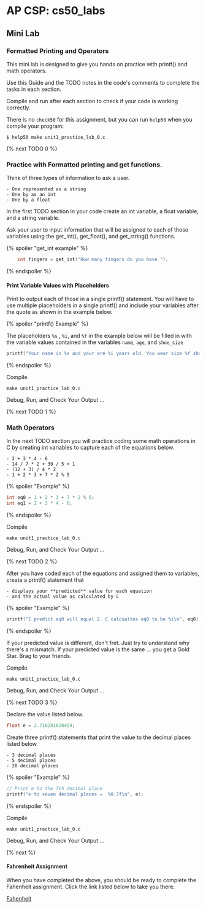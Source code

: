 # AP CSP: cs50_labs

## Mini Lab
### Formatted Printing and Operators 

This mini lab is designed to give you hands on practice with printf() and math operators.

Use this Guide and the TODO notes in the code's comments to complete the tasks in each section. 

Compile and run after each section to check if your code is working correctly.

There is no `check50` for this assignment, but you can run `help50` when you compile your program:

```
$ help50 make unit1_practice_lab_0.c
```

{% next TODO 0 %}

### Practice with Formatted printing and get functions.

Think of three types of information to ask a user.

    - One represented as a string
    - One by as an int
    - One by a float

In the first TODO section in your code create an int variable, a float variable, and a string variable.

Ask your user to input information that will be assigned to each of those variables using the get_int(), get_float(), and get_string() functions.


{% spoiler "get_int example" %}

```c
    int fingers = get_int("How many fingers do you have ");
```
{% endspoiler %}

#### Print Variable Values with Placeholders 

Print to output each of those in a single printf() statement. You will have to use multiple placeholders in a single printf() and include your variables after the quote as shown in the example below.

{% spoiler "printf() Example" %}

The placeholders `%s` , `%i`, and `%f` in the example below will be filled in with the variable values contained in the variables `name`, `age`, and `shoe_size`

```c
printf("Your name is %s and your are %i years old. You wear size %f shoes.\n", name, age, shoe_size);
```
{% endspoiler %}

Compile

```
make unit1_practice_lab_0.c
```

Debug, Run, and Check Your Output ...

{% next TODO 1 %}

### Math Operators

In the next TODO section you will practice coding some math operations in C
by creating int variables to capture each of the equations below.

    - 2 + 3 * 4 - 6
    - 14 / 7 * 2 + 30 / 5 + 1
    - (12 + 3) / 4 * 2
    - 1 + 2 * 3 + 7 * 2 % 5

{% spoiler "Example" %}
```c
int eq0 = 1 + 2 * 3 + 7 * 2 % 5;
int eq1 = 2 + 3 * 4 - 6;
```

{% endspoiler %}

Compile

```
make unit1_practice_lab_0.c
```

Debug, Run, and Check Your Output ...

{% next TODO 2 %}

After you have coded each of the equations and assigned them to variables, create a printf() statement that 

    - displays your **predicted** value for each equation 
    - and the actual value as calculated by C

    
{% spoiler "Example" %}
```c
printf("I predict eq0 will equal 2. C calcualtes eq0 to be %i\n", eq0);
```

{% endspoiler %}

If your predicted value is different, don't fret. Just try to understand why there's a mismatch. 
If your predicted value is the same ... you get a Gold Star. Brag to your friends. 

Compile

```
make unit1_practice_lab_0.c
```

Debug, Run, and Check Your Output ...

{% next TODO 3 %}

Declare the value listed below. 

```c
float e = 2.718281828459;
```

Create three printf() statements that print the value to the decimal places listed below

    - 3 decimal places
    - 5 decimal places
    - 20 decimal places
    
{% spoiler "Example" %}
```c
// Print e to the 7th decimal place 
printf("e to seven decimal places =  %0.7f\n", e);
```

{% endspoiler %}
    

Compile

```
make unit1_practice_lab_0.c
```

Debug, Run, and Check Your Output ...

{% next  %}

#### Fahrenheit Assignment

When you have completed the above, you should be ready to complete the Fahenheit assignment.
Click the link listed below to take you there. 

[Fahenheit](https://lab.cs50.io/cwaage/cs50_labs/operators/fahrenheit/)

